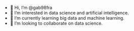 - 👋 Hi, I’m @gab98fra
- 👀 I’m interested in data science and artificial intelligence.
- 🌱 I’m currently learning big data and machine learning.
- 💞️ I’m looking to collaborate on data science.


<!---
- 📫 How to reach me ...
gab98fra/gab98fra is a ✨ special ✨ repository because its `README.md` (this file) appears on your GitHub profile.
You can click the Preview link to take a look at your changes.
--->
